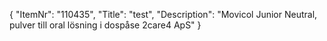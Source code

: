 {
  "ItemNr": "110435",
  "Title": "test",
  "Description": "Movicol Junior Neutral, pulver till oral lösning i dospåse 2care4 ApS"
}